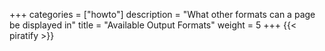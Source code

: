 +++
categories = ["howto"]
description = "What other formats can a page be displayed in"
title = "Available Output Formats"
weight = 5
+++
{{< piratify >}}